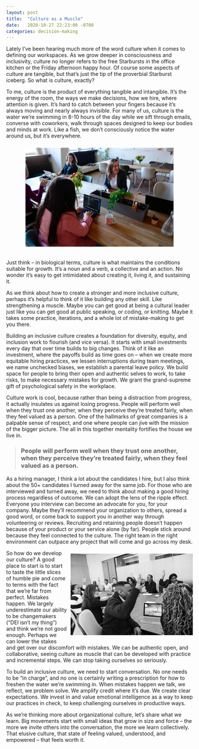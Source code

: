 ```yaml
---
layout: post
title:  "Culture as a Muscle"
date:   2020-10-27 22:23:06 -0700
categories: decision-making
---
```


Lately I’ve been hearing much more of the word culture when it comes to defining our workspaces. As we grow deeper in consciousness and inclusivity, culture no longer refers to the free Starbursts in the office kitchen or the Friday afternoon happy hour. Of course some aspects of culture are tangible, but that’s just the tip of the proverbial Starburst iceberg. So what is culture, exactly?

To me, culture is the product of everything tangible and intangible. It’s the energy of the room, the ways we make decisions, how we hire, where attention is given. It’s hard to catch between your fingers because it’s always moving and nearly always invisible. For many of us, culture is the water we’re swimming in 8-10 hours of the day while we sift through emails, converse with coworkers, walk through spaces designed to keep our bodies and minds at work. Like a fish, we don’t consciously notice the water around us, but it’s everywhere.

<p align="center">
<img align='center' height='267' width='400' style="padding:10px 0px 20px 0px; border-radius: 0%" src="/assets/women_work.jpg"/>
</p>

Just think – in biological terms, culture is what maintains the conditions suitable for growth. It’s a noun and a verb, a collective and an action. No wonder it’s easy to get intimidated about creating it, living it, and sustaining it.

As we think about how to create a stronger and more inclusive culture, perhaps it’s helpful to think of it like building any other skill. Like strengthening a muscle. Maybe you can get good at being a cultural leader just like you can get good at public speaking, or coding, or knitting. Maybe it takes some practice, iterations, and a whole lot of mistake-making to get you there.

Building an inclusive culture creates a foundation for diversity, equity, and inclusion work to flourish (and vice versa). It starts with small investments every day that over time builds to big changes. Think of it like an investment, where the payoffs build as time goes on – when we create more equitable hiring practices, we lessen interruptions during team meetings, we name unchecked biases, we establish a parental leave policy. We build space for people to bring their open and authentic selves to work, to take risks, to make necessary mistakes for growth. We grant the grand-supreme gift of psychological safety in the workplace.

Culture work is cool, because rather than being a distraction from progress, it actually insulates us against losing progress. People will perform well when they trust one another, when they perceive they’re treated fairly, when they feel valued as a person. One of the hallmarks of great companies is a palpable sense of respect, and one where people can jive with the mission of the bigger picture. The all in this together mentality fortifies the house we live in. 

> ### People will perform well when they trust one another, when they perceive they’re treated fairly, when they feel valued as a person.

As a hiring manager, I think a lot about the candidates I hire, but I also think about the 50+ candidates I turned away for the same job. For those who are interviewed and turned away, we need to think about making a good hiring process regardless of outcome. We can adopt the lens of the ripple effect. Everyone you interview can become an advocate for you, for your company. Maybe they’ll recommend your organization to others, spread a good word, or come back to support you in another way through volunteering or reviews. Recruiting and retaining people doesn’t happen because of your product or your service alone (by far). People stick around because they feel connected to the culture. The right team in the right environment can outpace any project that will come and go across my desk.

<img align='right' height='220' width='330' style="padding: 10px 0px 20px 10px; border-radius: 0%" src="/assets/people_table.jpeg"/>

So how do we develop our culture? A good place to start is to start to taste the little slices of humble pie and come to terms with the fact that we’re far from perfect. Mistakes happen. We largely underestimate our ability to be changemakers (“DEI isn’t my thing”) and think we’re not good enough. Perhaps we can lower the stakes and get over our discomfort with mistakes. We can be authentic open, and collaborative, seeing culture as muscle that can be developed with practice and incremental steps. We can stop taking ourselves so seriously.

To build an inclusive culture, we need to start conversation. No one needs to be “in charge”, and no one is certainly writing a prescription for how to freshen the water we’re swimming in. When mistakes happen we talk, we reflect, we problem solve. We amplify credit where it’s due. We create clear expectations. We invest in and value emotional intelligence as a way to keep our practices in check, to keep challenging ourselves in productive ways. 

As we’re thinking more about organizational culture, let’s share what we learn. Big movements start with small ideas that grow in size and force – the more we invite others into the conversation, the more we learn collectively. That elusive culture, that state of feeling valued, understood, and empowered – that feels worth it.
